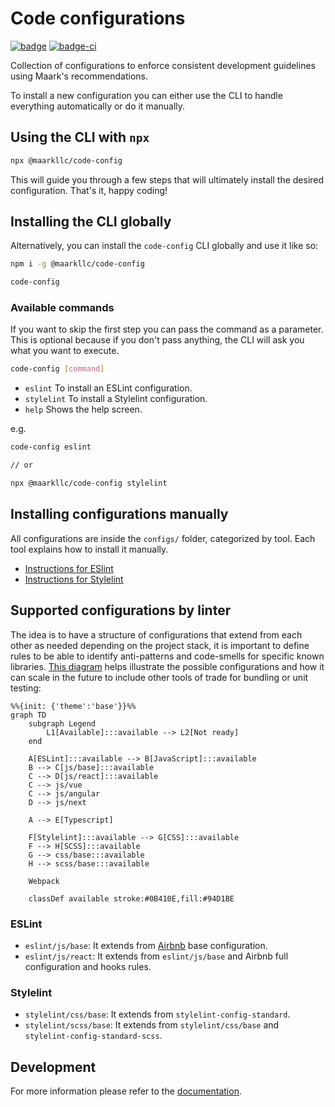 # Code configurations

[![badge][badge]][npm-repo] [![badge-ci][badge-ci]][CircleCI]

[badge]: https://img.shields.io/badge/%40maarkllc%2Fcode--config-v2.0.0-blue
[npm-repo]: https://www.npmjs.com/package/@maarkllc/code-config

[badge-ci]: https://circleci.com/gh/MAARK/code-config.svg?style=shield
[CircleCI]: https://app.circleci.com/pipelines/github/MAARK/code-config

Collection of configurations to enforce consistent development guidelines
using Maark's recommendations.

To install a new configuration you can either use the CLI to handle everything
automatically or do it manually.

## Using the CLI with `npx`

```bash
npx @maarkllc/code-config
```

This will guide you through a few steps that will ultimately install the desired
configuration. That's it, happy coding!

## Installing the CLI globally

Alternatively, you can install the `code-config` CLI globally and use it
like so:

```bash
npm i -g @maarkllc/code-config

code-config
```

### Available commands

If you want to skip the first step you can pass the command as a parameter.
This is optional because if you don't pass anything, the CLI will ask you what
you want to execute.

```bash
code-config [command]
```

* `eslint` To install an ESLint configuration.
* `stylelint` To install a Stylelint configuration.
* `help` Shows the help screen.

e.g.
```bash
code-config eslint

// or

npx @maarkllc/code-config stylelint
```

## Installing configurations manually

All configurations are inside the `configs/` folder, categorized by tool.
Each tool explains how to install it manually.

* [Instructions for ESlint](./configs/eslint/index.md)
* [Instructions for Stylelint](./configs/stylelint/index.md)

## Supported configurations by linter

The idea is to have a structure of configurations that extend from each other
as needed depending on the project stack, it is important to define rules to be
able to identify anti-patterns and code-smells for specific known libraries.
[This diagram][diagram] helps illustrate the possible configurations and how
it can scale in the future to include other tools of trade for bundling or
unit testing:

```mermaid
%%{init: {'theme':'base'}}%%
graph TD
    subgraph Legend
        L1[Available]:::available --> L2[Not ready]
    end

    A[ESLint]:::available --> B[JavaScript]:::available
    B --> C[js/base]:::available
    C --> D[js/react]:::available
    C --> js/vue
    C --> js/angular
    D --> js/next

    A --> E[Typescript]

    F[Stylelint]:::available --> G[CSS]:::available
    F --> H[SCSS]:::available
    G --> css/base:::available
    H --> scss/base:::available

    Webpack

    classDef available stroke:#0B410E,fill:#94D1BE
```

### ESLint

- `eslint/js/base`: It extends from [Airbnb] base configuration.
- `eslint/js/react`: It extends from `eslint/js/base` and Airbnb full
  configuration and hooks rules.

### Stylelint

- `stylelint/css/base`: It extends from `stylelint-config-standard`.
- `stylelint/scss/base`: It extends from `stylelint/css/base` and
  `stylelint-config-standard-scss`.

## Development

For more information please refer to the [documentation].

[documentation]: ./docs/index.md

[ESLint]: https://eslint.org/
[Prettier]: https://prettier.io/
[Stylelint]: https://stylelint.io/
[Airbnb]: https://github.com/airbnb/javascript

[diagram]: https://mermaid.live/edit#pako:eNp1klFrwjAUhf9Kia_KdPiyPAzUVmV0e6kwWOrDbXvVzjQtSSor4n9fmqzKZpeHkHvOd5MTuGeSlhkSSvYSqoO38WPhmaXqxAkh7lFkTmxXOGGzE-QcEo5bSil0hTcaPXvhI3srtScRsmbrmq7dbp-xIApzoe975-zFCFEq8-q36xrnFlqwT_WQgMIeYmEJvyVMgFT_ixjgVP9VQOxrDtKpfqcK_NKx-IluxYBtmgqVi9lZSxbphiPv_diKLaKoJ8zSumsW9dsra6fK_ffeX1tf9QMOecekgvTYlSkHpXzcebd8SsvyiHQwnk8n42C4yzmng6epP5kHZEgKlAXkmZmOc3tDTPQBC4wJNcf2zZjE4mI4qHUZNSIlVMsah6SuMtDo52BmqCB0B1wZtQLxUZa32lFBlutSXkW05aubSTual2_O6dT3
